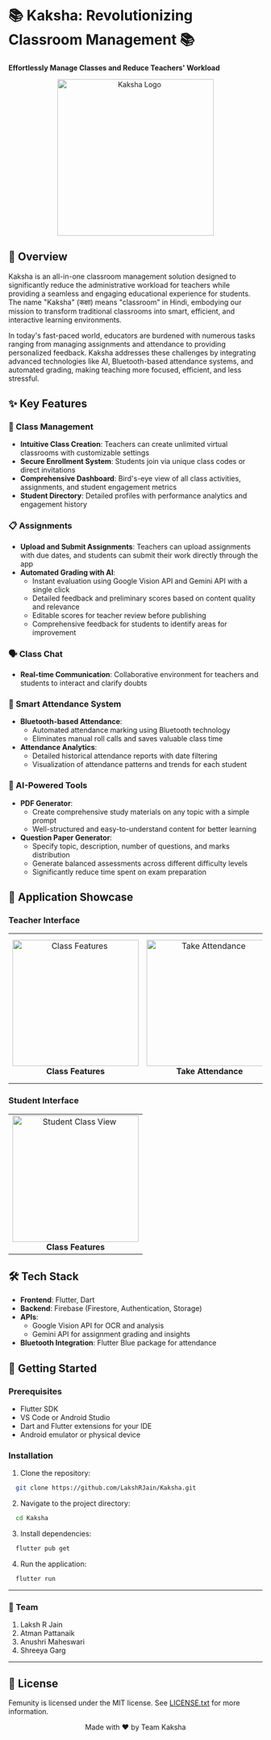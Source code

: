 # 📚 Kaksha: Revolutionizing Classroom Management 📚

**Effortlessly Manage Classes and Reduce Teachers' Workload**

<div align="center">
  <img src="https://i.imgur.com/CZvbxMW.png" alt="Kaksha Logo" width="310">
</div>

## 🚀 Overview

Kaksha is an all-in-one classroom management solution designed to significantly reduce the administrative workload for teachers while providing a seamless and engaging educational experience for students. The name "Kaksha" (कक्षा) means "classroom" in Hindi, embodying our mission to transform traditional classrooms into smart, efficient, and interactive learning environments.

In today's fast-paced world, educators are burdened with numerous tasks ranging from managing assignments and attendance to providing personalized feedback. Kaksha addresses these challenges by integrating advanced technologies like AI, Bluetooth-based attendance systems, and automated grading, making teaching more focused, efficient, and less stressful.

## ✨ Key Features

### 🏫 Class Management
- **Intuitive Class Creation**: Teachers can create unlimited virtual classrooms with customizable settings
- **Secure Enrollment System**: Students join via unique class codes or direct invitations
- **Comprehensive Dashboard**: Bird's-eye view of all class activities, assignments, and student engagement metrics
- **Student Directory**: Detailed profiles with performance analytics and engagement history

### 📋 Assignments
- **Upload and Submit Assignments**: Teachers can upload assignments with due dates, and students can submit their work directly through the app
- **Automated Grading with AI**:
  - Instant evaluation using Google Vision API and Gemini API with a single click
  - Detailed feedback and preliminary scores based on content quality and relevance
  - Editable scores for teacher review before publishing
  - Comprehensive feedback for students to identify areas for improvement

### 🗣️ Class Chat
- **Real-time Communication**: Collaborative environment for teachers and students to interact and clarify doubts

### 📅 Smart Attendance System
- **Bluetooth-based Attendance**:
  - Automated attendance marking using Bluetooth technology
  - Eliminates manual roll calls and saves valuable class time
- **Attendance Analytics**:
  - Detailed historical attendance reports with date filtering
  - Visualization of attendance patterns and trends for each student

### 🤖 AI-Powered Tools
- **PDF Generator**:
  - Create comprehensive study materials on any topic with a simple prompt
  - Well-structured and easy-to-understand content for better learning
- **Question Paper Generator**:
  - Specify topic, description, number of questions, and marks distribution
  - Generate balanced assessments across different difficulty levels
  - Significantly reduce time spent on exam preparation

## 📱 Application Showcase

### Teacher Interface
<div align="center">
  <table>
    <tr>
      <td align="center">
        <img src="https://imgur.com/wjxaanc.gif" alt="Class Features" width="250"><br>
        <b>Class Features</b>
      </td>
      <td align="center">
        <img src="https://imgur.com/uKiF7kG.gif" alt="Take Attendance" width="250"><br>
        <b>Take Attendance</b>
      </td>
       <td align="center">
        <img src="https://imgur.com/wxkLS6L.gif" alt="Pdf and question paper generation" width="250"><br>
        <b>Pdf and question paper generation</b>
      </td>
    </tr>
  </table>
</div>

### Student Interface
<div align="center">
  <table>
    <tr>
      <td align="center">
        <img src="https://imgur.com/uKiF7kG.gif" alt="Student Class View" width="250"><br>
        <b>Class Features</b>
      </td>
    </tr>
  </table>
</div>

## 🛠️ Tech Stack
- **Frontend**: Flutter, Dart
- **Backend**: Firebase (Firestore, Authentication, Storage)
- **APIs**:
  - Google Vision API for OCR and analysis
  - Gemini API for assignment grading and insights
- **Bluetooth Integration**: Flutter Blue package for attendance

## 🚀 Getting Started

### Prerequisites
- Flutter SDK
- VS Code or Android Studio
- Dart and Flutter extensions for your IDE
- Android emulator or physical device

### Installation

1. Clone the repository:
  ```bash
    git clone https://github.com/LakshRJain/Kaksha.git
  ```
2. Navigate to the project directory:
  ```bash
    cd Kaksha
  ```
3. Install dependencies:
  ```bash
    flutter pub get
  ```
4. Run the application:
  ```bash
    flutter run
  ```
<hr>

### 👥 Team
1. Laksh R Jain
2. Atman Pattanaik
3. Anushri Maheswari
4. Shreeya Garg

<hr>

## 🪪 License

Femunity is licensed under the MIT license. See [LICENSE.txt](LICENSE.txt) for more information.
<div align="center">
  <p>Made with ❤️ by Team Kaksha</p>
</div>

  
